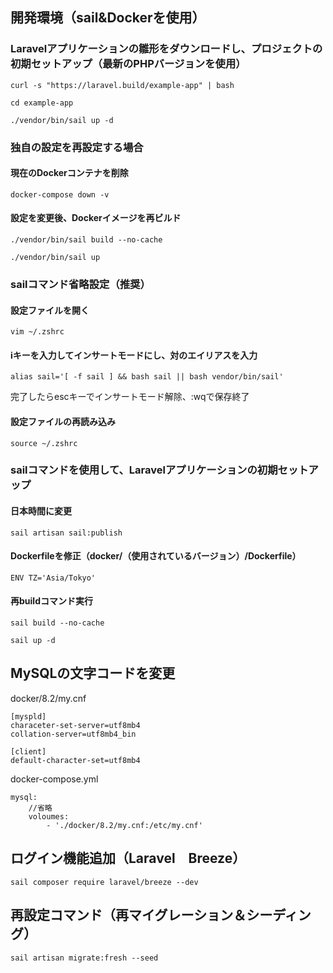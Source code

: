 

## 開発環境（sail&Dockerを使用）

### Laravelアプリケーションの雛形をダウンロードし、プロジェクトの初期セットアップ（最新のPHPバージョンを使用）
```
curl -s "https://laravel.build/example-app" | bash
```
```
cd example-app
```
```
./vendor/bin/sail up -d
```

### 独自の設定を再設定する場合
#### 現在のDockerコンテナを削除
```
docker-compose down -v
```
#### 設定を変更後、Dockerイメージを再ビルド
```
./vendor/bin/sail build --no-cache
```
```
./vendor/bin/sail up
```

### sailコマンド省略設定（推奨）
#### 設定ファイルを開く
```
vim ~/.zshrc
```
#### iキーを入力してインサートモードにし、対のエイリアスを入力
```
alias sail='[ -f sail ] && bash sail || bash vendor/bin/sail'
```
完了したらescキーでインサートモード解除、:wqで保存終了
#### 設定ファイルの再読み込み
```
source ~/.zshrc
```

### sailコマンドを使用して、Laravelアプリケーションの初期セットアップ
#### 日本時間に変更
```
sail artisan sail:publish
```
#### Dockerfileを修正（docker/（使用されているバージョン）/Dockerfile）
```
ENV TZ='Asia/Tokyo'
```
#### 再buildコマンド実行
```
sail build --no-cache
```
```
sail up -d
```

## MySQLの文字コードを変更
docker/8.2/my.cnf
```
[myspld]
characeter-set-server=utf8mb4
collation-server=utf8mb4_bin

[client]
default-character-set=utf8mb4
```
docker-compose.yml
```
mysql:
    //省略
    voloumes:
        - './docker/8.2/my.cnf:/etc/my.cnf'
```


## ログイン機能追加（Laravel　Breeze）
```
sail composer require laravel/breeze --dev
```

## 再設定コマンド（再マイグレーション＆シーディング）
```
sail artisan migrate:fresh --seed
```

